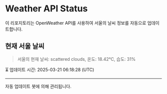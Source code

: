 
# Weather API Status

이 리포지토리는 OpenWeather API를 사용하여 서울의 날씨 정보를 자동으로 업데이트합니다.

## 현재 서울 날씨
> 서울의 현재 날씨: scattered clouds, 온도: 18.42°C, 습도: 31%

⏳ 업데이트 시간: 2025-03-21 06:18:28 (UTC)

---
자동 업데이트 봇에 의해 관리됩니다.
